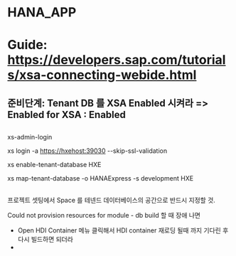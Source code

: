 # HANA_APP
# Guide: https://developers.sap.com/tutorials/xsa-connecting-webide.html

## 준비단계: Tenant DB 를 XSA Enabled 시켜라 => Enabled for XSA : Enabled
##
xs-admin-login

xs login -a <https://hxehost:39030> --skip-ssl-validation

xs enable-tenant-database HXE

xs map-tenant-database -o HANAExpress -s development HXE

##
##
##
프로젝트 셋팅에서 Space 를 테넨드 데이터베이스의 공간으로 반드시 지정할 것.


Could not provision resources for module - db build 할 때 장애 나면
 - Open HDI Container 메뉴 클릭해서 HDI container 재로딩 될때 까지 기다린 후 다시 빌드하면 되더라
 - 
